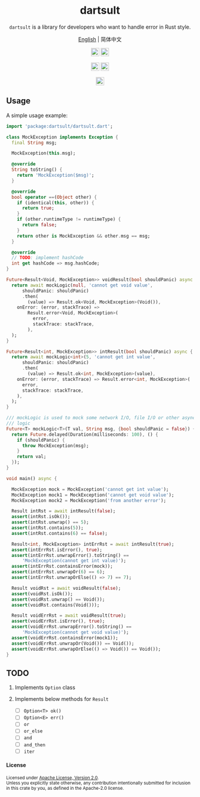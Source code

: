 <div align="center">
<h1>dartsult</h1>
</div>
<div align="center">

`dartsult` is a library for developers who want to handle error in Rust style.

[English](README.md) | 简体中文

[<img alt="github" src="https://img.shields.io/badge/GITHUB-dartsult-8da0cb?style=for-the-badge&logo=Github" height="22">][Github-url]
[<img alt="pub package" src="https://img.shields.io/pub/v/dartsult.svg?style=for-the-badge&logo=dart&color=5ab5f0" height="22">][package-url]

[<img alt="Build" src="https://img.shields.io/badge/Build-passing-brightgreen?style=for-the-badge&logo=Github-Actions" height="22">][CI-url]
[<img alt="codecov" src="https://img.shields.io/codecov/c/gh/al8n/dartsult?style=for-the-badge&logo=codecov" height="22">][codecov-url]

[<img alt="lisence" src="https://img.shields.io/badge/License-Apache%202.0-blue.svg?style=for-the-badge&logo=Apache" height="22">][license-url]



</div>

## Usage

A simple usage example:

```dart
import 'package:dartsult/dartsult.dart';

class MockException implements Exception {
  final String msg;

  MockException(this.msg);

  @override
  String toString() {
    return 'MockException($msg)';
  }

  @override
  bool operator ==(Object other) {
    if (identical(this, other)) {
      return true;
    }
    if (other.runtimeType != runtimeType) {
      return false;
    }
    return other is MockException && other.msg == msg;
  }

  @override
  // TODO: implement hashCode
  int get hashCode => msg.hashCode;
}

Future<Result<Void, MockException>> voidResult(bool shouldPanic) async {
  return await mockLogic(null, 'cannot get void value',
      shouldPanic: shouldPanic)
      .then(
        (value) => Result.ok<Void, MockException>(Void()),
    onError: (error, stackTrace) =>
        Result.error<Void, MockException>(
          error,
          stackTrace: stackTrace,
        ),
  );
}

Future<Result<int, MockException>> intResult(bool shouldPanic) async {
  return await mockLogic<int>(5, 'cannot get int value',
      shouldPanic: shouldPanic)
      .then(
        (value) => Result.ok<int, MockException>(value),
    onError: (error, stackTrace) => Result.error<int, MockException>(
      error,
      stackTrace: stackTrace,
    ),
  );
}

/// mockLogic is used to mock some network I/O, file I/O or other asynchronous
/// logic
Future<T> mockLogic<T>(T val, String msg, {bool shouldPanic = false}) {
  return Future.delayed(Duration(milliseconds: 100), () {
    if (shouldPanic) {
      throw MockException(msg);
    }
    return val;
  });
}

void main() async {

  MockException mock = MockException('cannot get int value');
  MockException mock1 = MockException('cannot get void value');
  MockException mock2 = MockException('from another error');

  Result intRst = await intResult(false);
  assert(intRst.isOk());
  assert(intRst.unwrap() == 5);
  assert(intRst.contains(5));
  assert(intRst.contains(6) == false);

  Result<int, MockException> intErrRst = await intResult(true);
  assert(intErrRst.isError(), true);
  assert(intErrRst.unwrapError().toString() ==
      'MockException(cannot get int value)');
  assert(intErrRst.containsError(mock));
  assert(intErrRst.unwrapOr(6) == 6);
  assert(intErrRst.unwrapOrElse(() => 7) == 7);

  Result voidRst = await voidResult(false);
  assert(voidRst.isOk());
  assert(voidRst.unwrap() == Void());
  assert(voidRst.contains(Void()));

  Result voidErrRst = await voidResult(true);
  assert(voidErrRst.isError(), true);
  assert(voidErrRst.unwrapError().toString() ==
      'MockException(cannot get void value)');
  assert(voidErrRst.containsError(mock1));
  assert(voidErrRst.unwrapOr(Void()) == Void());
  assert(voidErrRst.unwrapOrElse(() => Void()) == Void());
}
```

## TODO
1. Implements `Option` class

2. Implements below methods for `Result`
    - [ ] `Option<T> ok()` 
    - [ ] `Option<E> err()`
    - [ ] `or`
    - [ ] `or_else`
    - [ ] `and` 
    - [ ] `and_then`
    - [ ] `iter`

#### License

<sup>
Licensed under <a href="LICENSE">Apache License, Version
2.0</a>.
</sup>
<br>
<sub>
Unless you explicitly state otherwise, any contribution intentionally submitted
for inclusion in this crate by you, as defined in the Apache-2.0 license.
</sub>

[Github-url]: https://github.com/al8n/dartsult/
[CI-url]: https://github.com/al8n/dartsult
[codecov-url]: https://app.codecov.io/gh/al8n/dartsult/
[license-url]: LICENSE
[package-url]: https://pub.dartlang.org/packages/dartsult 